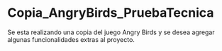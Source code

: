 # Copia_AngryBirds_PruebaTecnica
Se esta realizando una copia del juego Angry Birds y se desea agregar algunas funcionalidades extras al proyecto.
